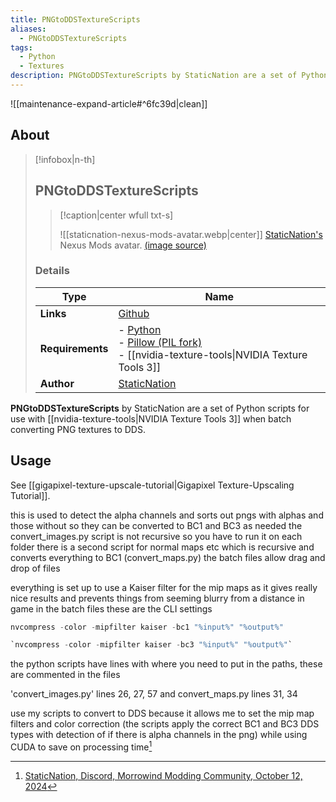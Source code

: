 ```yaml
---
title: PNGtoDDSTextureScripts
aliases:
  - PNGtoDDSTextureScripts
tags:
  - Python
  - Textures
description: PNGtoDDSTextureScripts by StaticNation are a set of Python scripts for use with NVIDIA Texture Tools 3 when batch converting PNG textures to DDS.
---
```


![[maintenance-expand-article#^6fc39d|clean]]

## About

> [!infobox|n-th]
> 
> ## PNGtoDDSTextureScripts
> 
> > [!caption|center wfull txt-s]
> > 
> > ![[staticnation-nexus-mods-avatar.webp|center]]
> > [StaticNation's](https://next.nexusmods.com/profile/StaticNation/about-me) Nexus Mods avatar.
> > [(image source)](https://next.nexusmods.com/profile/StaticNation/about-me)
> 
> ### Details
> 
> | Type | Name |
> | --- | --- |
> | **Links** | [Github](https://github.com/staticnation/PNGtoDDSTextureScripts/tree/main) |
> | **Requirements** | - [Python](https://www.python.org/downloads/)<br>- [Pillow (PIL fork)](https://pillow.readthedocs.io/en/stable/)<br>- [[nvidia-texture-tools\|NVIDIA Texture Tools 3]] |
> | **Author** | [StaticNation](https://github.com/staticnation) |

**PNGtoDDSTextureScripts** by StaticNation are a set of Python scripts for use with [[nvidia-texture-tools|NVIDIA Texture Tools 3]] when batch converting PNG textures to DDS.

## Usage

See [[gigapixel-texture-upscale-tutorial|Gigapixel Texture-Upscaling Tutorial]].

this is used to detect the alpha channels and sorts out pngs with alphas and those without so they can be converted to BC1 and BC3 as needed
the convert_images.py script is not recursive so you have to run it on each folder 
there is a second script for normal maps etc which is recursive and converts everything to BC1 (convert_maps.py)
the batch files allow drag and drop of files

everything is set up to use a Kaiser filter for the mip maps as it gives really nice results and prevents things from seeming blurry from a distance in game in the batch files 
these are the CLI settings

```python
nvcompress -color -mipfilter kaiser -bc1 "%input%" "%output%"
```

```python
`nvcompress -color -mipfilter kaiser -bc3 "%input%" "%output%"`
```

the python scripts have lines with where you need to put in the paths, these are commented in the files

'convert_images.py' lines 26, 27, 57 and convert_maps.py lines 31, 34

use my scripts to convert to DDS because it allows me to set the mip map filters and color correction (the scripts apply the correct BC1 and BC3 DDS types with detection of if there is alpha channels in the png) while using CUDA to save on processing time[^1]

[^1]: [StaticNation, Discord, Morrowind Modding Community, October 12, 2024](https://discordapp.com/channels/210394599246659585/976440577044402217/1294416067653009480)